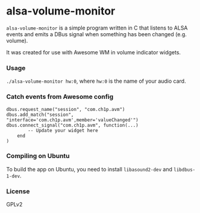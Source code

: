 # alsa-volume-monitor

`alsa-volume-monitor` is a simple program written in C that listens to ALSA events and emits a DBus signal when something has been changed (e.g. volume).

It was created for use with Awesome WM in volume indicator widgets.

### Usage
`./alsa-volume-monitor hw:0`, where `hw:0` is the name of your audio card.

### Catch events from Awesome config

```
dbus.request_name("session", "com.ch1p.avm")
dbus.add_match("session", "interface='com.ch1p.avm',member='valueChanged'")
dbus.connect_signal("com.ch1p.avm", function(...)
        -- Update your widget here
    end
)
```

### Compiling on Ubuntu

To build the app on Ubuntu, you need to install `libasound2-dev` and `libdbus-1-dev`.

### License
GPLv2
